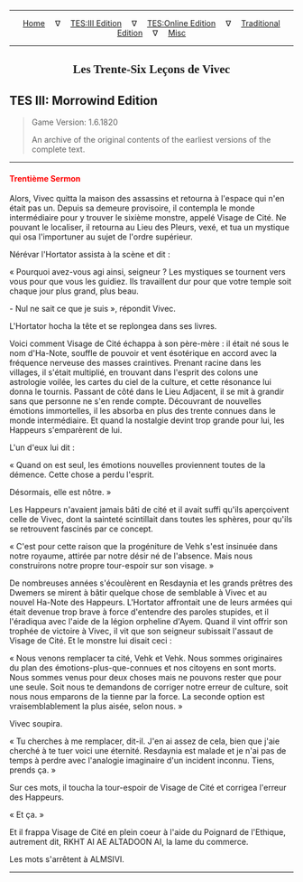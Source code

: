 
---

<!-- Jekyll Page Links -->

<center>
<a href="../../../../index.html">Home</a>
&emsp;&nabla;&emsp;
<a href="../../../index-tes3.html">TES:III Edition</a>
&emsp;&nabla;&emsp;
<a href="../../../index-teso.html">TES:Online Edition</a>
&emsp;&nabla;&emsp;
<a href="../../../index-traditional.html">Traditional Edition</a>
&emsp;&nabla;&emsp;
<a href="../../../index-misc.html">Misc</a>
</center>

<!-- Markdown Body Below: -->

---

<center>
<h2><span style="font-family:Georgia">Les Trente-Six Leçons de Vivec</span></h2>
</center>

## TES III: Morrowind Edition

> Game Version: 1.6.1820
>
> An archive of the original contents of the earliest versions of the complete text.

---

#### <span style="color:red">Trentième Sermon</span>

Alors, Vivec quitta la maison des assassins et retourna à l'espace qui n'en était pas un. Depuis sa demeure provisoire, il contempla le monde intermédiaire pour y trouver le sixième monstre, appelé Visage de Cité. Ne pouvant le localiser, il retourna au Lieu des Pleurs, vexé, et tua un mystique qui osa l'importuner au sujet de l'ordre supérieur.

Nérévar l'Hortator assista à la scène et dit :

« Pourquoi avez-vous agi ainsi, seigneur ? Les mystiques se tournent vers vous pour que vous les guidiez. Ils travaillent dur pour que votre temple soit chaque jour plus grand, plus beau.

\- Nul ne sait ce que je suis », répondit Vivec.

L'Hortator hocha la tête et se replongea dans ses livres.

Voici comment Visage de Cité échappa à son père-mère : il était né sous le nom d'Ha-Note, souffle de pouvoir et vent ésotérique en accord avec la fréquence nerveuse des masses craintives. Prenant racine dans les villages, il s'était multiplié, en trouvant dans l'esprit des colons une astrologie voilée, les cartes du ciel de la culture, et cette résonance lui donna le tournis. Passant de côté dans le Lieu Adjacent, il se mit à grandir sans que personne ne s'en rende compte. Découvrant de nouvelles émotions immortelles, il les absorba en plus des trente connues dans le monde intermédiaire. Et quand la nostalgie devint trop grande pour lui, les Happeurs s'emparèrent de lui.

L'un d'eux lui dit :

« Quand on est seul, les émotions nouvelles proviennent toutes de la démence. Cette chose a perdu l'esprit.

Désormais, elle est nôtre. »

Les Happeurs n'avaient jamais bâti de cité et il avait suffi qu'ils aperçoivent celle de Vivec, dont la sainteté scintillait dans toutes les sphères, pour qu'ils se retrouvent fascinés par ce concept.

« C'est pour cette raison que la progéniture de Vehk s'est insinuée dans notre royaume, attirée par notre désir né de l'absence. Mais nous construirons notre propre tour-espoir sur son visage. »

De nombreuses années s'écoulèrent en Resdaynia et les grands prêtres des Dwemers se mirent à bâtir quelque chose de semblable à Vivec et au nouvel Ha-Note des Happeurs. L'Hortator affrontait une de leurs armées qui était devenue trop brave à force d'entendre des paroles stupides, et il l'éradiqua avec l'aide de la légion orpheline d'Ayem. Quand il vint offrir son trophée de victoire à Vivec, il vit que son seigneur subissait l'assaut de Visage de Cité. Et le monstre lui disait ceci :

« Nous venons remplacer ta cité, Vehk et Vehk. Nous sommes originaires du plan des émotions-plus-que-connues et nos citoyens en sont morts. Nous sommes venus pour deux choses mais ne pouvons rester que pour une seule. Soit nous te demandons de corriger notre erreur de culture, soit nous nous emparons de la tienne par la force. La seconde option est vraisemblablement la plus aisée, selon nous. »

Vivec soupira.

« Tu cherches à me remplacer, dit-il. J'en ai assez de cela, bien que j'aie cherché à te tuer voici une éternité. Resdaynia est malade et je n'ai pas de temps à perdre avec l'analogie imaginaire d'un incident inconnu. Tiens, prends ça. »

Sur ces mots, il toucha la tour-espoir de Visage de Cité et corrigea l'erreur des Happeurs.

« Et ça. »

Et il frappa Visage de Cité en plein coeur à l'aide du Poignard de l'Ethique, autrement dit, RKHT AI AE ALTADOON AI, la lame du commerce.

Les mots s'arrêtent à ALMSIVI.

---
